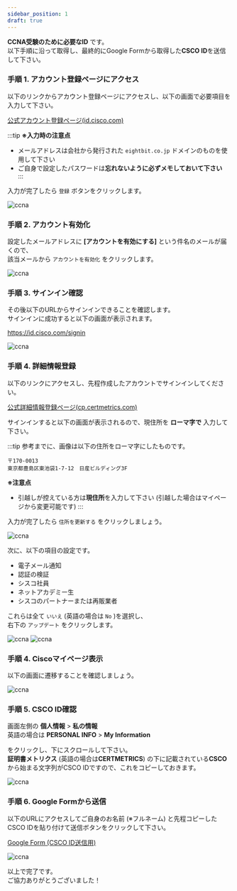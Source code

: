 ```yaml
---
sidebar_position: 1
draft: true
---
```



**CCNA受験のために必要なID** です。  
以下手順に沿って取得し、最終的にGoogle Formから取得した**CSCO ID**を送信して下さい。  

### 手順 1. アカウント登録ページにアクセス


以下のリンクからアカウント登録ページにアクセスし、以下の画面で必要項目を入力して下さい。

[公式アカウント登録ページ(id.cisco.com)](https://id.cisco.com/signin/register)

:::tip
**※入力時の注意点**  
- メールアドレスは会社から発行された `eightbit.co.jp` ドメインのものを使用して下さい
- ご自身で設定したパスワードは**忘れないように必ずメモしておいて下さい**  
:::

入力が完了したら `登録` ボタンをクリックします。

![ccna](./ccna1.png)

### 手順 2. アカウント有効化

設定したメールアドレスに **[アカウントを有効にする]** という件名のメールが届くので、  
該当メールから `アカウントを有効化` をクリックします。  



![ccna](./ccna2.png)

### 手順 3. サインイン確認

その後以下のURLからサインインできることを確認します。  
サインインに成功すると以下の画面が表示されます。


https://id.cisco.com/signin


![ccna](./ccna5.png)

### 手順 4. 詳細情報登録

以下のリンクにアクセスし、先程作成したアカウントでサインインしてください。

[公式詳細情報登録ページ(cp.certmetrics.com)](https://cp.certmetrics.com/cisco/en/login)

サインインすると以下の画面が表示されるので、現住所を **ローマ字で** 入力して下さい。

:::tip
参考までに、画像は以下の住所をローマ字にしたものです。

```
〒170-0013
東京都豊島区東池袋1-7-12　日産ビルディング3F
```
**※注意点**  
- 引越しが控えている方は**現住所**を入力して下さい (引越した場合はマイページから変更可能です)
:::

入力が完了したら `住所を更新する` をクリックしましょう。

![ccna](./ccna6.png)

次に、以下の項目の設定です。
- 電子メール通知
- 認証の検証
- シスコ社員
- ネットアカデミー生
- シスコのパートナーまたは再販業者

これらは全て ` いいえ ` (英語の場合は ` No ` )を選択し、  
右下の `アップデート` をクリックします。

![ccna](./ccna7.png)
![ccna](./ccna8.png)

### 手順 4. Ciscoマイページ表示

以下の画面に遷移することを確認しましょう。

![ccna](./ccna9.png)

### 手順 5. CSCO ID確認

画面左側の **個人情報** > **私の情報**  
英語の場合は **PERSONAL INFO** > **My Information**

をクリックし、下にスクロールして下さい。  
**証明書メトリクス** (英語の場合は**CERTMETRICS**) の下に記載されている**CSCO**から始まる文字列がCSCO IDですので、これをコピーしておきます。

![ccna](./ccna10.png)

### 手順 6. Google Formから送信

以下のURLにアクセスしてご自身のお名前 (※フルネーム) と先程コピーしたCSCO IDを貼り付けて送信ボタンをクリックして下さい。

[Google Form (CSCO ID送信用)](https://docs.google.com/forms/d/e/1FAIpQLSd8kYAfti0c9h4m_TWSN4Ov9dKwIUXlgx3OxBgiVg64tGBp9w/viewform)


![ccna](./ccna11.png)



以上で完了です。  
ご協力ありがとうございました！

